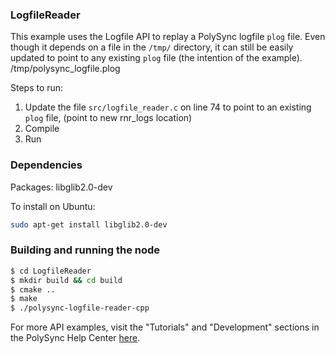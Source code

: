 ### LogfileReader

This example uses the Logfile API to replay a PolySync logfile `plog` file.
Even though it depends on a file in the `/tmp/` directory, it can still be easily updated to point to any existing `plog` file (the intention of the example).
   /tmp/polysync_logfile.plog

Steps to run: 

   1. Update the file `src/logfile_reader.c` on line 74 to point to an existing `plog` file, (point to new rnr_logs location)
   2. Compile
   3. Run

### Dependencies

Packages: libglib2.0-dev

To install on Ubuntu:

```bash
sudo apt-get install libglib2.0-dev
```

### Building and running the node

```bash
$ cd LogfileReader 
$ mkdir build && cd build
$ cmake ..
$ make
$ ./polysync-logfile-reader-cpp
```

For more API examples, visit the "Tutorials" and "Development" sections in the PolySync Help Center [here](https://help.polysync.io/articles/).
